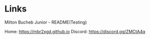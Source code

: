 
# Links
Milton Bucheb Junior - README(Testing)

Home:	 https://mbr2xgd.github.io
Discord: https://discord.gg/ZMCtA4q 

